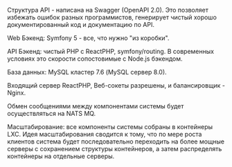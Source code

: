 Структура API - написана на Swagger (OpenAPI 2.0). Это позволяет избежать ошибок разных программистов, генерирует чистый хорошо документированный код и документацию по API.

Web Бэкенд: Symfony 5 - все, что нужно "из коробки".

API Бэкенд: чистый PHP с ReactPHP, symfony/routing. В современных условиях это скорости сопостовимые с Node.js бэкендом.

База данных: MySQL кластер 7.6 (MySQL сервер 8.0).

Входящий сервер ReactPHP, Веб-сокеты разрешены, и балансировщик - Nginx.

Обмен сообщениями между компонентами системы будет осуществляться на NATS MQ.

Масштабирование: все компоненты системы собраны в контейнеры LXC. Идея масштабирования сводится к тому, что по мере роста клиентов система будет последовательно переходить на более мощные серверы с сохранением структуры контейнеров, а затем распределять контейнеры на отдельные серверы.


